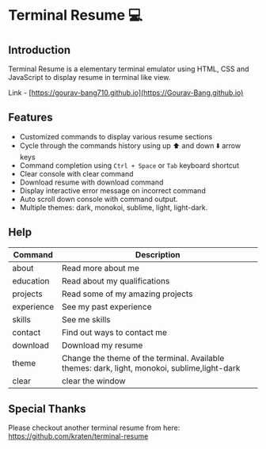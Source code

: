 # Terminal Resume 💻

## Introduction
Terminal Resume is a elementary terminal emulator using HTML, CSS and JavaScript to display resume in terminal like view.

Link - [https://gourav-bang710.github.io](https://Gourav-Bang.github.io)

## Features
- Customized commands to display various resume sections
- Cycle through the commands history using up ⬆️ and down ⬇️ arrow keys
- Command completion using `Ctrl + Space` or `Tab` keyboard shortcut
- Clear console with clear command
- Download resume with download command
- Display interactive error message on incorrect command
- Auto scroll down console with command output.
- Multiple themes: dark, monokoi, sublime, light, light-dark.

## Help

|Command|Description|
|--- |--- |
|about|Read more about me|
|education|Read about my qualifications|
|projects|Read some of my amazing projects|
|experience|See my past experience|
|skills|See me skills|
|contact|Find out ways to contact me|
|download|Download my resume|
|theme|Change the theme of the terminal. Available themes: dark, light, monokoi, sublime,light-dark|
|clear|clear the window|



## Special Thanks
Please checkout another terminal resume from here: 
https://github.com/kraten/terminal-resume
